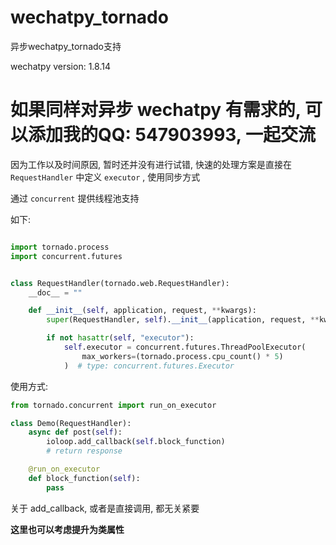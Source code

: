 # wechatpy_tornado

异步wechatpy_tornado支持

wechatpy version: 1.8.14

# 如果同样对异步 wechatpy 有需求的, 可以添加我的QQ: 547903993, 一起交流

因为工作以及时间原因, 暂时还并没有进行试错, 快速的处理方案是直接在 `RequestHandler` 中定义 `executor` , 使用同步方式

通过 `concurrent` 提供线程池支持

如下: 

```python

import tornado.process
import concurrent.futures


class RequestHandler(tornado.web.RequestHandler):
    __doc__ = ""

    def __init__(self, application, request, **kwargs):
        super(RequestHandler, self).__init__(application, request, **kwargs)

        if not hasattr(self, "executor"):
            self.executor = concurrent.futures.ThreadPoolExecutor(
                max_workers=(tornado.process.cpu_count() * 5)
            )  # type: concurrent.futures.Executor

```

使用方式: 

```python
from tornado.concurrent import run_on_executor

class Demo(RequestHandler):
    async def post(self):
        ioloop.add_callback(self.block_function)
        # return response

    @run_on_executor
    def block_function(self):
        pass
```

关于 add_callback, 或者是直接调用, 都无关紧要

**这里也可以考虑提升为类属性**
